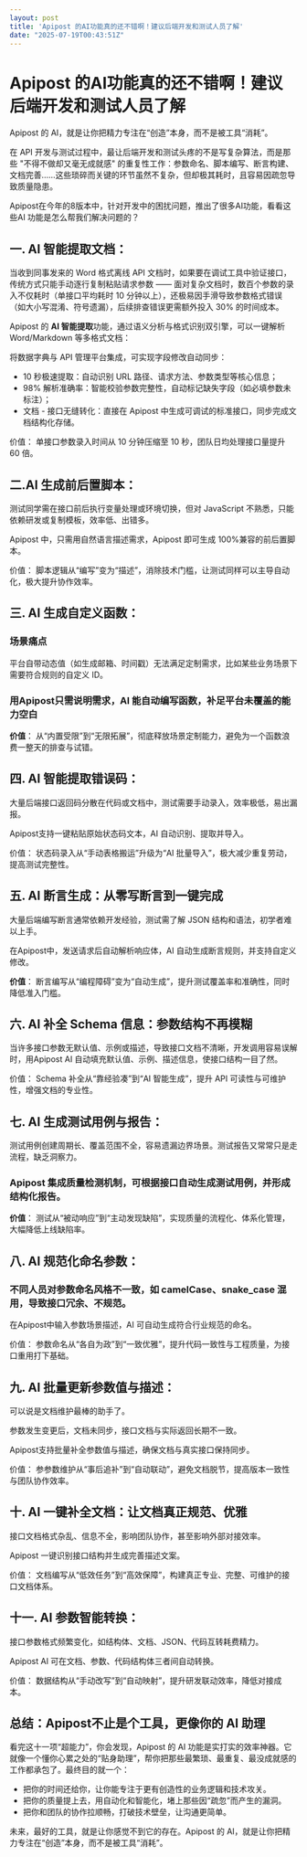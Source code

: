 ```yaml
---
layout: post
title: 'Apipost 的AI功能真的还不错啊！建议后端开发和测试人员了解'
date: "2025-07-19T00:43:51Z"
---
```

Apipost 的AI功能真的还不错啊！建议后端开发和测试人员了解
=================================

Apipost 的 AI，就是让你把精力专注在“创造”本身，而不是被工具“消耗”。

在 API 开发与测试过程中，最让后端开发和测试头疼的不是写复杂算法，而是那些 "不得不做却又毫无成就感" 的重复性工作：参数命名、脚本编写、断言构建、文档完善……这些琐碎而关键的环节虽然不复杂，但却极其耗时，且容易因疏忽导致质量隐患。

Apipost在今年的8版本中，针对开发中的困扰问题，推出了很多AI功能，看看这些AI 功能是怎么帮我们解决问题的？

一. AI 智能提取文档：
-------------

当收到同事发来的 Word 格式离线 API 文档时，如果要在调试工具中验证接口，传统方式只能手动逐行复制粘贴请求参数 —— 面对复杂文档时，数百个参数的录入不仅耗时（单接口平均耗时 10 分钟以上），还极易因手滑导致参数格式错误（如大小写混淆、符号遗漏），后续排查错误更需额外投入 30% 的时间成本。 

Apipost 的 **AI 智能提取**功能，通过语义分析与格式识别双引擎，可以一键解析 Word/Markdown 等多格式文档：

将数据字典与 API 管理平台集成，可实现字段修改自动同步：

*   10 秒极速提取：自动识别 URL 路径、请求方法、参数类型等核心信息；
*   98% 解析准确率：智能校验参数完整性，自动标记缺失字段（如必填参数未标注）；
*   文档 - 接口无缝转化：直接在 Apipost 中生成可调试的标准接口，同步完成文档结构化存储。

价值： 单接口参数录入时间从 10 分钟压缩至 10 秒，团队日均处理接口量提升 60 倍。

二.AI 生成前后置脚本：
-------------

测试同学需在接口前后执行变量处理或环境切换，但对 JavaScript 不熟悉，只能依赖研发或复制模板，效率低、出错多。

Apipost 中，只需用自然语言描述需求，Apipost 即可生成 100%兼容的前后置脚本。

价值： 脚本逻辑从“编写”变为“描述”，消除技术门槛，让测试同样可以主导自动化，极大提升协作效率。

三. AI 生成自定义函数：
--------------

### 场景痛点

平台自带动态值（如生成邮箱、时间戳）无法满足定制需求，比如某些业务场景下需要符合规则的自定义 ID。

### 用Apipost只需说明需求，AI 能自动编写函数，补足平台未覆盖的能力空白

**价值**： 从“内置受限”到“无限拓展”，彻底释放场景定制能力，避免为一个函数浪费一整天的排查与试错。

四. AI 智能提取错误码：[  
](https://zhida.zhihu.com/search?content_id=260096119&content_type=Article&match_order=1&q=%E7%8A%B6%E6%80%81%E7%A0%81%E7%AE%A1%E7%90%86&zhida_source=entity)
-------------------------------------------------------------------------------------------------------------------------------------------------------------------------------

大量后端接口返回码分散在代码或文档中，测试需要手动录入，效率极低，易出漏报。

Apipost支持一键粘贴原始状态码文本，AI 自动识别、提取并导入。

价值： 状态码录入从“手动表格搬运”升级为“AI 批量导入”，极大减少重复劳动，提高测试完整性。

五. AI 断言生成：从零写断言到一键完成
---------------------

大量后端编写断言通常依赖开发经验，测试需了解 JSON 结构和语法，初学者难以上手。

在Apipost中，发送请求后自动解析响应体，AI 自动生成断言规则，并支持自定义修改。

**价值**： 断言编写从“编程障碍”变为“自动生成”，提升测试覆盖率和准确性，同时降低准入门槛。

六. AI 补全 Schema 信息：参数结构不再模糊
---------------------------

当许多接口参数无默认值、示例或描述，导致接口文档不清晰，开发调用容易误解时，用Apipost AI 自动填充默认值、示例、描述信息，使接口结构一目了然。

价值： Schema 补全从“靠经验凑”到“AI 智能生成”，提升 API 可读性与可维护性，增强文档的专业性。

七. AI 生成测试用例与报告：
----------------

测试用例创建周期长、覆盖范围不全，容易遗漏边界场景。测试报告又常常只是走流程，缺乏洞察力。

### Apipost 集成质量检测机制，可根据接口自动生成测试用例，并形成结构化报告。

**价值**： 测试从“被动响应”到“主动发现缺陷”，实现质量的流程化、体系化管理，大幅降低上线缺陷率。

八. AI 规范化命名参数：
--------------

### 不同人员对参数命名风格不一致，如 camelCase、snake\_case 混用，导致接口冗余、不规范。

在Apipost中输入参数场景描述，AI 可自动生成符合行业规范的命名。

价值： 参数命名从“各自为政”到“一致优雅”，提升代码一致性与工程质量，为接口重用打下基础。

九. AI 批量更新参数值与描述：
-----------------

可以说是文档维护最棒的助手了。

参数发生变更后，文档未同步，接口文档与实际返回长期不一致。

Apipost支持批量补全参数值与描述，确保文档与真实接口保持同步。

价值： 参参数维护从“事后追补”到“自动联动”，避免文档脱节，提高版本一致性与团队协作效率。

十. AI 一键补全文档：让文档真正规范、优雅
-----------------------

接口文档格式杂乱、信息不全，影响团队协作，甚至影响外部对接效率。 

Apipost 一键识别接口结构并生成完善描述文案。

价值： 文档编写从“低效任务”到“高效保障”，构建真正专业、完整、可维护的接口文档体系。

十一. AI 参数智能转换：
--------------

接口参数格式频繁变化，如结构体、文档、JSON、代码互转耗费精力。

Apipost AI 可在文档、参数、代码结构体三者间自动转换。

价值： 数据结构从“手动改写”到“自动映射”，提升研发联动效率，降低对接成本。

总结：Apipost不止是个工具，更像你的 AI 助理
---------------------------

看完这十一项“超能力”，你会发现，Apipost 的 AI 功能是实打实的效率神器。它就像一个懂你心累之处的“贴身助理”，帮你把那些最繁琐、最重复、最没成就感的工作都承包了。最终目的就一个：

*   把你的时间还给你，让你能专注于更有创造性的业务逻辑和技术攻关。
*   把你的质量提上去，用自动化和智能化，堵上那些因“疏忽”而产生的漏洞。
*   把你和团队的协作拉顺畅，打破技术壁垒，让沟通更简单。

未来，最好的工具，就是让你感觉不到它的存在。Apipost 的 AI，就是让你把精力专注在“创造”本身，而不是被工具“消耗”。